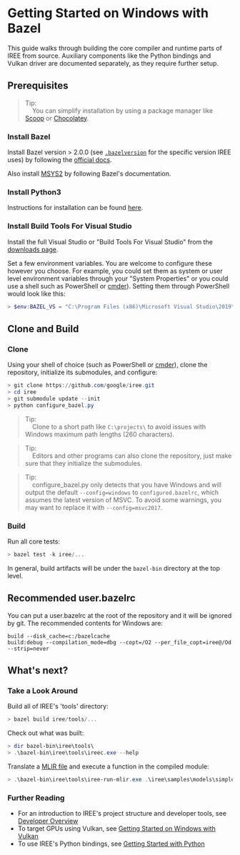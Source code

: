 # Getting Started on Windows with Bazel

<!--
Notes to those updating this guide:

    * This document should be __simple__ and cover essential items only.
      Notes for optional components should go in separate files.

    * This document parallels getting_started_linux_bazel.md and
      getting_started_macos_bazel.md
      Please keep them in sync.
-->

This guide walks through building the core compiler and runtime parts of IREE
from source. Auxiliary components like the Python bindings and Vulkan driver are
documented separately, as they require further setup.

## Prerequisites

> Tip:<br>
> &nbsp;&nbsp;&nbsp;&nbsp;You can simplify installation by using a package
> manager like [Scoop](https://scoop.sh/) or
> [Chocolatey](https://chocolatey.org/).

### Install Bazel

Install Bazel version > 2.0.0 (see
[`.bazelversion`](https://github.com/google/iree/blob/main/.bazelversion) for
the specific version IREE uses) by following the
[official docs](https://docs.bazel.build/versions/master/install-windows.html).

Also install [MSYS2](https://www.msys2.org/) by following Bazel's documentation.

### Install Python3

Instructions for installation can be found
[here](https://www.python.org/downloads/windows/).

### Install Build Tools For Visual Studio

Install the full Visual Studio or "Build Tools For Visual Studio" from the
[downloads page](https://visualstudio.microsoft.com/downloads/).

Set a few environment variables. You are welcome to configure these however you
choose. For example, you could set them as system or user level environment
variables through your "System Properties" or you could use a shell such as
PowerShell or [cmder](https://cmder.net/)). Setting them through PowerShell
would look like this:

```powershell
> $env:BAZEL_VS = "C:\Program Files (x86)\Microsoft Visual Studio\2019\BuildTools"
```

## Clone and Build

### Clone

Using your shell of choice (such as PowerShell or [cmder](https://cmder.net/)),
clone the repository, initialize its submodules, and configure:

```powershell
> git clone https://github.com/google/iree.git
> cd iree
> git submodule update --init
> python configure_bazel.py
```

> Tip:<br>
> &nbsp;&nbsp;&nbsp;&nbsp;Clone to a short path like `C:\projects\` to avoid
> issues with Windows maximum path lengths (260 characters).

> Tip:<br>
> &nbsp;&nbsp;&nbsp;&nbsp;Editors and other programs can also clone the
> repository, just make sure that they initialize the submodules.

> Tip:<br>
> &nbsp;&nbsp;&nbsp;&nbsp;configure_bazel.py only detects that you have Windows
> and will output the default `--config=windows` to `configured.bazelrc`, which
> assumes the latest version of MSVC. To avoid some warnings, you may want to
> replace it with `--config=msvc2017`.

### Build

Run all core tests:

```powershell
> bazel test -k iree/...
```

In general, build artifacts will be under the `bazel-bin` directory at the top
level.

## Recommended user.bazelrc

You can put a user.bazelrc at the root of the repository and it will be ignored
by git. The recommended contents for Windows are:

```
build --disk_cache=c:/bazelcache
build:debug --compilation_mode=dbg --copt=/O2 --per_file_copt=iree@/Od --strip=never
```

## What's next?

### Take a Look Around

Build all of IREE's 'tools' directory:

```powershell
> bazel build iree/tools/...
```

Check out what was built:

```powershell
> dir bazel-bin\iree\tools\
> .\bazel-bin\iree\tools\ireec.exe --help
```

Translate a
[MLIR file](https://github.com/google/iree/blob/main/iree/samples/models/simple_abs.mlir)
and execute a function in the compiled module:

```powershell
> .\bazel-bin\iree\tools\iree-run-mlir.exe .\iree\samples\models\simple_abs.mlir -function-input="f32=-2" -iree-hal-target-backends=vmvx -print-mlir
```

### Further Reading

*   For an introduction to IREE's project structure and developer tools, see
    [Developer Overview](../developing_iree/developer_overview.md)
*   To target GPUs using Vulkan, see
    [Getting Started on Windows with Vulkan](getting_started_windows_vulkan.md)
*   To use IREE's Python bindings, see
    [Getting Started with Python](getting_started_python.md)
